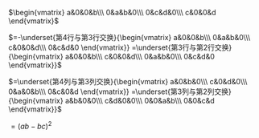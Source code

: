 $\begin{vmatrix}  
a&0&0&b\\\  
0&a&b&0\\\  
0&c&d&0\\\  
c&0&0&d  
\end{vmatrix}$  
  
$=-\underset{第4行与第3行交换}{\begin{vmatrix}  
a&0&0&b\\\  
0&a&b&0\\\  
c&0&0&d\\\  
0&c&d&0  
\end{vmatrix}}  
=\underset{第3行与第2行交换}{\begin{vmatrix}  
a&0&0&b\\\  
c&0&0&d\\\  
0&a&b&0\\\  
0&c&d&0  
\end{vmatrix}}$  
  
$=\underset{第4列与第3列交换}{\begin{vmatrix}  
a&0&b&0\\\  
c&0&d&0\\\  
0&a&0&b\\\  
0&c&0&d  
\end{vmatrix}}  
=\underset{第3列与第2列交换}{\begin{vmatrix}  
a&b&0&0\\\  
c&d&0&0\\\  
0&0&a&b\\\  
0&0&c&d  
\end{vmatrix}}$  
  
$=(ab-bc)^2$  
